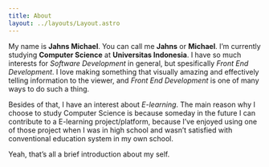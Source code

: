 ```yaml
---
title: About
layout: ../layouts/Layout.astro
---
```


My name is **Jahns Michael**. You can call me **Jahns** or **Michael**.
I’m currently studying **Computer Science** at **Universitas Indonesia**.
I have so much interests for *Software Development* in general, but spesifically
*Front End Development*.
I love making something that visually amazing and effectively telling information to
the viewer, and *Front End Development* is one of many ways to do such a thing.

Besides of that, I have an interest about *E-learning*.
The main reason why I choose to study Computer Science
is because someday in the future I can contribute to a E-learning project/platform, because I’ve enjoyed
using one of those project when I was in high school and wasn’t satisfied with conventional education
system in my own school.

Yeah, that’s all a brief introduction about my self.